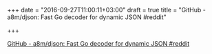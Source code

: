 +++
date = "2016-09-27T11:00:11+03:00"
draft = true
title = "GitHub - a8m/djson: Fast Go decoder for dynamic JSON  #reddit"

+++

<p><a href="https://t.co/CWwQFLsYQM">GitHub - a8m/djson: Fast Go decoder for dynamic JSON  #reddit</a></p>
